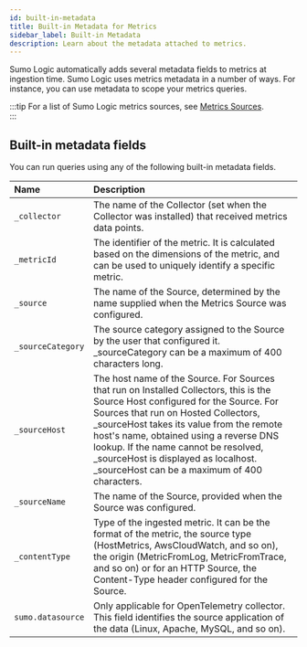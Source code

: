 ```yaml
---
id: built-in-metadata
title: Built-in Metadata for Metrics
sidebar_label: Built-in Metadata
description: Learn about the metadata attached to metrics.
---
```


Sumo Logic automatically adds several metadata fields to metrics at ingestion time. Sumo Logic uses metrics metadata in a number of ways. For instance, you can use metadata to scope your metrics queries.  

:::tip
For a list of Sumo Logic metrics sources, see [Metrics Sources](/docs/metrics/introduction).  
:::


## Built-in metadata fields
You can run queries using any of the following built-in metadata fields.

| Name | Description
| :-- | :--
`_collector` | The name of the Collector (set when the Collector was installed) that received metrics data points.
`_metricId` | The identifier of the metric. It is calculated based on the dimensions of the metric, and can be used to uniquely identify a specific metric.
`_source`	| The name of the Source, determined by the name supplied when the Metrics Source was configured.
`_sourceCategory`	| The source category assigned to the Source by the user that configured it. _sourceCategory can be a maximum of 400 characters long.
`_sourceHost`	| The host name of the Source. For Sources that run on Installed Collectors, this is the Source Host configured for the Source. For Sources that run on Hosted Collectors, _sourceHost takes its value from the remote host's name, obtained using a reverse DNS lookup. If the name cannot be resolved, _sourceHost is displayed as localhost. _sourceHost can be a maximum of 400 characters.
`_sourceName`	|  The name of the Source, provided when the Source was configured.
`_contentType` |	Type of the ingested metric. It can be the format of the metric, the source type (HostMetrics, AwsCloudWatch, and so on), the origin (MetricFromLog, MetricFromTrace, and so on) or for an HTTP Source, the Content-Type header configured for the Source.
`sumo.datasource` | Only applicable for OpenTelemetry collector. This field identifies the source application of the data (Linux, Apache, MySQL, and so on). 
